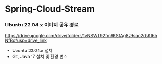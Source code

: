 # Spring-Cloud-Stream

### Ubuntu 22.04.x 이미지 공유 경로
https://drive.google.com/drive/folders/1vNSWT92fm9KSfAg8z9sqc2dsKI6hNfBo?usp=drive_link

- Ubuntu 22.04.x 설치
- Git, Java 17 설치 및 환경 변수
